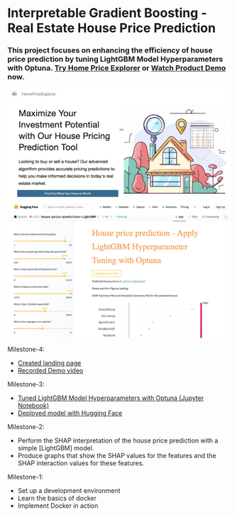 # Interpretable Gradient Boosting - Real Estate House Price Prediction

### This project focuses on enhancing the efficiency of house price prediction by tuning LightGBM Model Hyperparameters with Optuna. [Try Home Price Explorer](https://sites.google.com/njit.edu/home-price-explorer) or [Watch Product Demo](https://drive.google.com/file/d/187QQNeyekIAlWGsUdD7sduD2qQAo-GYE/view?usp=sharing) now.

![alt text](https://github.com/trangttdang/house-price-prediction/blob/main/landing-page.png "Landing Page")
![alt text](https://github.com/trangttdang/house-price-prediction/blob/main/deploy-model-with-Hugging-Face.png "Model deployment")

Milestone-4:
- [Created landing page](https://sites.google.com/njit.edu/home-price-explorer)
- [Recorded Demo video](https://drive.google.com/file/d/187QQNeyekIAlWGsUdD7sduD2qQAo-GYE/view?usp=sharing)

Milestone-3:
- [Tuned LightGBM Model Hyperparameters with Optuna (Jupyter Notebook)](https://github.com/trangttdang/house-price-prediction/blob/main/LightGBM_Optuna_Explanation.ipynb)
- [Deployed model with Hugging Face](https://huggingface.co/spaces/ttd22/house-price-prediction-LightGBM)

Milestone-2:
- Perform the SHAP interpretation of the house price prediction with a simple [LightGBM] model. 
- Produce graphs that show the SHAP values for the features and the SHAP interaction values for these features.

Milestone-1:
- Set up a development environment
- Learn the basics of docker
- Implement Docker in action

